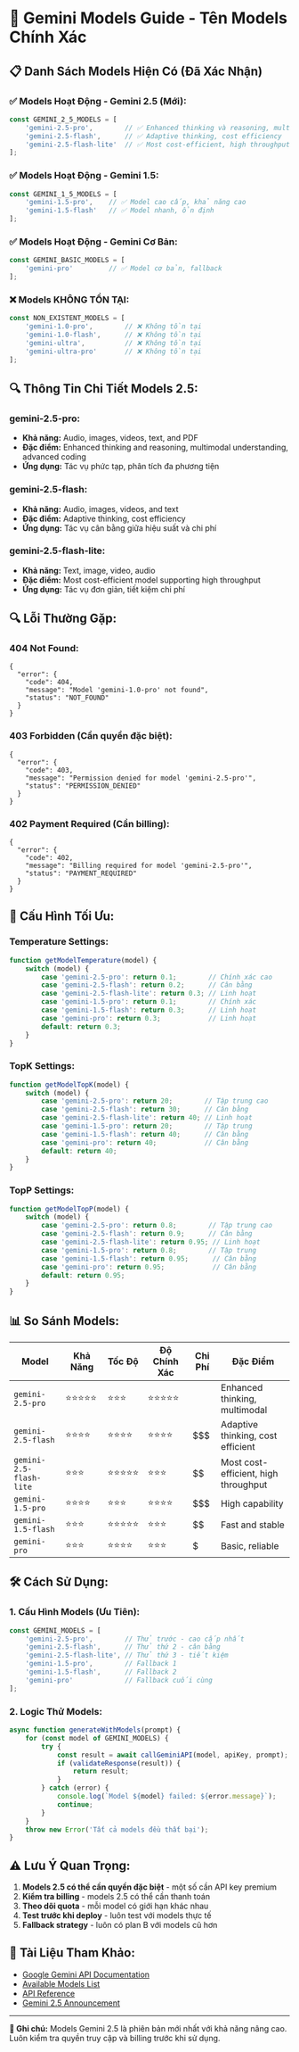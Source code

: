 # 🚀 Gemini Models Guide - Tên Models Chính Xác

## 📋 Danh Sách Models Hiện Có (Đã Xác Nhận)

### ✅ **Models Hoạt Động - Gemini 2.5 (Mới):**
```javascript
const GEMINI_2_5_MODELS = [
    'gemini-2.5-pro',        // ✅ Enhanced thinking và reasoning, multimodal
    'gemini-2.5-flash',      // ✅ Adaptive thinking, cost efficiency
    'gemini-2.5-flash-lite'  // ✅ Most cost-efficient, high throughput
];
```

### ✅ **Models Hoạt Động - Gemini 1.5:**
```javascript
const GEMINI_1_5_MODELS = [
    'gemini-1.5-pro',    // ✅ Model cao cấp, khả năng cao
    'gemini-1.5-flash'   // ✅ Model nhanh, ổn định
];
```

### ✅ **Models Hoạt Động - Gemini Cơ Bản:**
```javascript
const GEMINI_BASIC_MODELS = [
    'gemini-pro'         // ✅ Model cơ bản, fallback
];
```

### ❌ **Models KHÔNG TỒN TẠI:**
```javascript
const NON_EXISTENT_MODELS = [
    'gemini-1.0-pro',        // ❌ Không tồn tại
    'gemini-1.0-flash',      // ❌ Không tồn tại
    'gemini-ultra',          // ❌ Không tồn tại
    'gemini-ultra-pro'       // ❌ Không tồn tại
];
```

## 🔍 **Thông Tin Chi Tiết Models 2.5:**

### **gemini-2.5-pro:**
- **Khả năng:** Audio, images, videos, text, and PDF
- **Đặc điểm:** Enhanced thinking and reasoning, multimodal understanding, advanced coding
- **Ứng dụng:** Tác vụ phức tạp, phân tích đa phương tiện

### **gemini-2.5-flash:**
- **Khả năng:** Audio, images, videos, and text
- **Đặc điểm:** Adaptive thinking, cost efficiency
- **Ứng dụng:** Tác vụ cân bằng giữa hiệu suất và chi phí

### **gemini-2.5-flash-lite:**
- **Khả năng:** Text, image, video, audio
- **Đặc điểm:** Most cost-efficient model supporting high throughput
- **Ứng dụng:** Tác vụ đơn giản, tiết kiệm chi phí

## 🔍 **Lỗi Thường Gặp:**

### **404 Not Found:**
```
{
  "error": {
    "code": 404,
    "message": "Model 'gemini-1.0-pro' not found",
    "status": "NOT_FOUND"
  }
}
```

### **403 Forbidden (Cần quyền đặc biệt):**
```
{
  "error": {
    "code": 403,
    "message": "Permission denied for model 'gemini-2.5-pro'",
    "status": "PERMISSION_DENIED"
  }
}
```

### **402 Payment Required (Cần billing):**
```
{
  "error": {
    "code": 402,
    "message": "Billing required for model 'gemini-2.5-pro'",
    "status": "PAYMENT_REQUIRED"
  }
}
```

## 🎯 **Cấu Hình Tối Ưu:**

### **Temperature Settings:**
```javascript
function getModelTemperature(model) {
    switch (model) {
        case 'gemini-2.5-pro': return 0.1;        // Chính xác cao
        case 'gemini-2.5-flash': return 0.2;      // Cân bằng
        case 'gemini-2.5-flash-lite': return 0.3; // Linh hoạt
        case 'gemini-1.5-pro': return 0.1;        // Chính xác
        case 'gemini-1.5-flash': return 0.3;      // Linh hoạt
        case 'gemini-pro': return 0.3;            // Linh hoạt
        default: return 0.3;
    }
}
```

### **TopK Settings:**
```javascript
function getModelTopK(model) {
    switch (model) {
        case 'gemini-2.5-pro': return 20;        // Tập trung cao
        case 'gemini-2.5-flash': return 30;      // Cân bằng
        case 'gemini-2.5-flash-lite': return 40; // Linh hoạt
        case 'gemini-1.5-pro': return 20;        // Tập trung
        case 'gemini-1.5-flash': return 40;      // Cân bằng
        case 'gemini-pro': return 40;            // Cân bằng
        default: return 40;
    }
}
```

### **TopP Settings:**
```javascript
function getModelTopP(model) {
    switch (model) {
        case 'gemini-2.5-pro': return 0.8;        // Tập trung cao
        case 'gemini-2.5-flash': return 0.9;      // Cân bằng
        case 'gemini-2.5-flash-lite': return 0.95; // Linh hoạt
        case 'gemini-1.5-pro': return 0.8;        // Tập trung
        case 'gemini-1.5-flash': return 0.95;      // Cân bằng
        case 'gemini-pro': return 0.95;            // Cân bằng
        default: return 0.95;
    }
}
```

## 📊 **So Sánh Models:**

| Model | Khả Năng | Tốc Độ | Độ Chính Xác | Chi Phí | Đặc Điểm |
|-------|----------|--------|--------------|---------|----------|
| `gemini-2.5-pro` | ⭐⭐⭐⭐⭐ | ⭐⭐⭐ | ⭐⭐⭐⭐⭐ | $$$$ | Enhanced thinking, multimodal |
| `gemini-2.5-flash` | ⭐⭐⭐⭐ | ⭐⭐⭐⭐ | ⭐⭐⭐⭐ | $$$ | Adaptive thinking, cost efficient |
| `gemini-2.5-flash-lite` | ⭐⭐⭐ | ⭐⭐⭐⭐⭐ | ⭐⭐⭐ | $$ | Most cost-efficient, high throughput |
| `gemini-1.5-pro` | ⭐⭐⭐⭐ | ⭐⭐⭐ | ⭐⭐⭐⭐ | $$$ | High capability |
| `gemini-1.5-flash` | ⭐⭐⭐ | ⭐⭐⭐⭐⭐ | ⭐⭐⭐ | $$ | Fast and stable |
| `gemini-pro` | ⭐⭐⭐ | ⭐⭐⭐⭐ | ⭐⭐⭐ | $ | Basic, reliable |

## 🛠️ **Cách Sử Dụng:**

### **1. Cấu Hình Models (Ưu Tiên):**
```javascript
const GEMINI_MODELS = [
    'gemini-2.5-pro',        // Thử trước - cao cấp nhất
    'gemini-2.5-flash',      // Thử thứ 2 - cân bằng
    'gemini-2.5-flash-lite', // Thử thứ 3 - tiết kiệm
    'gemini-1.5-pro',        // Fallback 1
    'gemini-1.5-flash',      // Fallback 2
    'gemini-pro'             // Fallback cuối cùng
];
```

### **2. Logic Thử Models:**
```javascript
async function generateWithModels(prompt) {
    for (const model of GEMINI_MODELS) {
        try {
            const result = await callGeminiAPI(model, apiKey, prompt);
            if (validateResponse(result)) {
                return result;
            }
        } catch (error) {
            console.log(`Model ${model} failed: ${error.message}`);
            continue;
        }
    }
    throw new Error('Tất cả models đều thất bại');
}
```

## ⚠️ **Lưu Ý Quan Trọng:**

1. **Models 2.5 có thể cần quyền đặc biệt** - một số cần API key premium
2. **Kiểm tra billing** - models 2.5 có thể cần thanh toán
3. **Theo dõi quota** - mỗi model có giới hạn khác nhau
4. **Test trước khi deploy** - luôn test với models thực tế
5. **Fallback strategy** - luôn có plan B với models cũ hơn

## 🔗 **Tài Liệu Tham Khảo:**

- [Google Gemini API Documentation](https://ai.google.dev/docs)
- [Available Models List](https://ai.google.dev/models/gemini)
- [API Reference](https://ai.google.dev/api/generativelanguage)
- [Gemini 2.5 Announcement](https://ai.google.dev/gemini-2-5)

---

**📝 Ghi chú:** Models Gemini 2.5 là phiên bản mới nhất với khả năng nâng cao. Luôn kiểm tra quyền truy cập và billing trước khi sử dụng.
